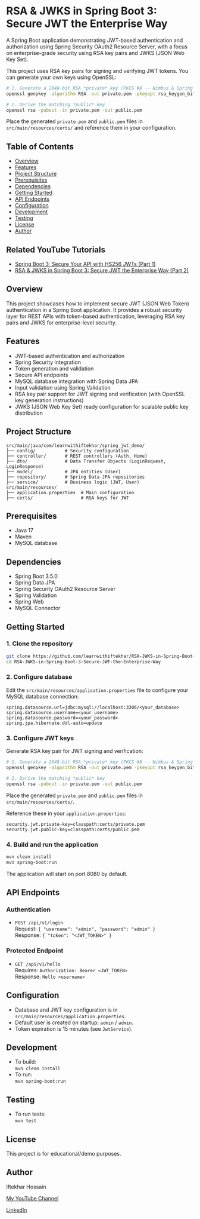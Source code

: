 # RSA & JWKS in Spring Boot 3: Secure JWT the Enterprise Way

A Spring Boot application demonstrating JWT-based authentication and authorization using Spring Security OAuth2 Resource Server, with a focus on enterprise-grade security using RSA key pairs and JWKS (JSON Web Key Set).

This project uses RSA key pairs for signing and verifying JWT tokens. You can generate your own keys using OpenSSL:

```bash
# 1. Generate a 2048-bit RSA *private* key (PKCS #8 -- Nimbus & Spring accept this as-is)
openssl genpkey -algorithm RSA -out private.pem -pkeyopt rsa_keygen_bits:2048

# 2. Derive the matching *public* key
openssl rsa -pubout -in private.pem -out public.pem
```

Place the generated `private.pem` and `public.pem` files in `src/main/resources/certs/` and reference them in your configuration.

## Table of Contents
- [Overview](#overview)
- [Features](#features)
- [Project Structure](#project-structure)
- [Prerequisites](#prerequisites)
- [Dependencies](#dependencies)
- [Getting Started](#getting-started)
- [API Endpoints](#api-endpoints)
- [Configuration](#configuration)
- [Development](#development)
- [Testing](#testing)
- [License](#license)
- [Author](#author)

## Related YouTube Tutorials
- [Spring Boot 3: Secure Your API with HS256 JWTs (Part 1)](https://www.youtube.com/watch?v=nX66hgUcmS0)
- [RSA & JWKS in Spring Boot 3: Secure JWT the Enterprise Way (Part 2)](https://youtu.be/1-Bf7nrLSds)

## Overview
This project showcases how to implement secure JWT (JSON Web Token) authentication in a Spring Boot application. It provides a robust security layer for REST APIs with token-based authentication, leveraging RSA key pairs and JWKS for enterprise-level security.

## Features
- JWT-based authentication and authorization
- Spring Security integration
- Token generation and validation
- Secure API endpoints
- MySQL database integration with Spring Data JPA
- Input validation using Spring Validation
- RSA key pair support for JWT signing and verification (with OpenSSL key generation instructions)
- JWKS (JSON Web Key Set) ready configuration for scalable public key distribution

## Project Structure
```
src/main/java/com/learnwithiftekhar/spring_jwt_demo/
├── config/           # Security configuration
├── controller/       # REST controllers (Auth, Home)
├── dto/              # Data Transfer Objects (LoginRequest, LoginResponse)
├── model/            # JPA entities (User)
├── ropository/       # Spring Data JPA repositories
├── service/          # Business logic (JWT, User)
src/main/resources/
├── application.properties  # Main configuration
├── certs/                  # RSA keys for JWT
```

## Prerequisites
- Java 17
- Maven
- MySQL database

## Dependencies
- Spring Boot 3.5.0
- Spring Data JPA
- Spring Security OAuth2 Resource Server
- Spring Validation
- Spring Web
- MySQL Connector

## Getting Started

### 1. Clone the repository
```bash
git clone https://github.com/learnwithiftekhar/RSA-JWKS-in-Spring-Boot-3-Secure-JWT-the-Enterprise-Way.git
cd RSA-JWKS-in-Spring-Boot-3-Secure-JWT-the-Enterprise-Way
```

### 2. Configure database
Edit the `src/main/resources/application.properties` file to configure your MySQL database connection:
```properties
spring.datasource.url=jdbc:mysql://localhost:3306/<your_database>
spring.datasource.username=<your_username>
spring.datasource.password=<your_password>
spring.jpa.hibernate.ddl-auto=update
```

### 3. Configure JWT keys

Generate RSA key pair for JWT signing and verification:

```bash
# 1. Generate a 2048-bit RSA *private* key (PKCS #8 -- Nimbus & Spring accept this as-is)
openssl genpkey -algorithm RSA -out private.pem -pkeyopt rsa_keygen_bits:2048

# 2. Derive the matching *public* key
openssl rsa -pubout -in private.pem -out public.pem
```

Place the generated `private.pem` and `public.pem` files in `src/main/resources/certs/`.

Reference these in your `application.properties`:
```properties
security.jwt.private-key=classpath:certs/private.pem
security.jwt.public-key=classpath:certs/public.pem
```

### 4. Build and run the application
```bash
mvn clean install
mvn spring-boot:run
```
The application will start on port 8080 by default.

## API Endpoints

### Authentication
- `POST /api/v1/login`  
  Request: `{ "username": "admin", "password": "admin" }`  
  Response: `{ "token": "<JWT_TOKEN>" }`

### Protected Endpoint
- `GET /api/v1/hello`  
  Requires: `Authorization: Bearer <JWT_TOKEN>`  
  Response: `Hello <username>`

## Configuration
- Database and JWT key configuration is in `src/main/resources/application.properties`.
- Default user is created on startup: `admin` / `admin`.
- Token expiration is 15 minutes (see `JwtService`).

## Development
- To build:  
  `mvn clean install`
- To run:  
  `mvn spring-boot:run`

## Testing
- To run tests:  
  `mvn test`

## License
This project is for educational/demo purposes.

## Author
Iftekhar Hossain

[My YouTube Channel](https://www.youtube.com/@learnWithIfte)

[LinkedIn](https://www.linkedin.com/in/hossain-md-iftekhar/)

